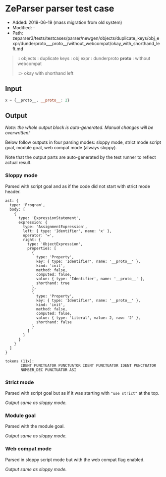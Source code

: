 # ZeParser parser test case

- Added: 2019-06-19 (mass migration from old system)
- Modified: -
- Path: zeparser3/tests/testcases/parser/newgen/objects/duplicate_keys/obj_expr/dunderproto___proto__/without_webcompat/okay_with_shorthand_left.md

> :: objects : duplicate keys : obj expr : dunderproto __proto__ : without webcompat
>
> ::> okay with shorthand left

## Input

`````js
x = {__proto__, __proto__: 2}
`````

## Output

_Note: the whole output block is auto-generated. Manual changes will be overwritten!_

Below follow outputs in four parsing modes: sloppy mode, strict mode script goal, module goal, web compat mode (always sloppy).

Note that the output parts are auto-generated by the test runner to reflect actual result.

### Sloppy mode

Parsed with script goal and as if the code did not start with strict mode header.

`````
ast: {
  type: 'Program',
  body: [
    {
      type: 'ExpressionStatement',
      expression: {
        type: 'AssignmentExpression',
        left: { type: 'Identifier', name: 'x' },
        operator: '=',
        right: {
          type: 'ObjectExpression',
          properties: [
            {
              type: 'Property',
              key: { type: 'Identifier', name: '__proto__' },
              kind: 'init',
              method: false,
              computed: false,
              value: { type: 'Identifier', name: '__proto__' },
              shorthand: true
            },
            {
              type: 'Property',
              key: { type: 'Identifier', name: '__proto__' },
              kind: 'init',
              method: false,
              computed: false,
              value: { type: 'Literal', value: 2, raw: '2' },
              shorthand: false
            }
          ]
        }
      }
    }
  ]
}

tokens (11x):
       IDENT PUNCTUATOR PUNCTUATOR IDENT PUNCTUATOR IDENT PUNCTUATOR
       NUMBER_DEC PUNCTUATOR ASI
`````

### Strict mode

Parsed with script goal but as if it was starting with `"use strict"` at the top.

_Output same as sloppy mode._

### Module goal

Parsed with the module goal.

_Output same as sloppy mode._

### Web compat mode

Parsed in sloppy script mode but with the web compat flag enabled.

_Output same as sloppy mode._
